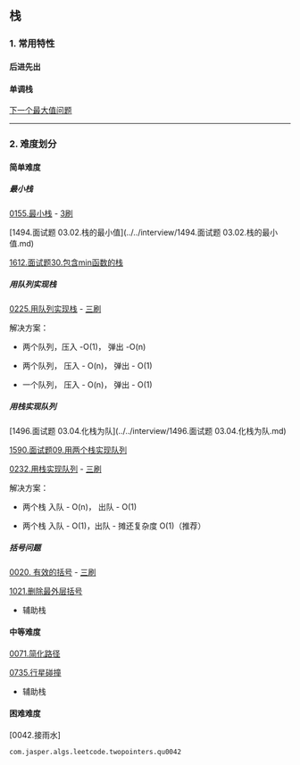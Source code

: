 ## 栈


### 1. 常用特性

#### 后进先出


#### 单调栈

[下一个最大值问题](下一个最大值问题.md)


****

### 2. 难度划分

#### 简单难度

##### 最小栈

[0155.最小栈](0155.最小栈.md) - [3刷](qu0155/solu/MinStack.java)

[1494.面试题 03.02.栈的最小值](../../interview/1494.面试题 03.02.栈的最小值.md)

[1612.面试题30.包含min函数的栈](../../sword2offer/1612.面试题30.包含min函数的栈.md)



##### 用队列实现栈

[0225.用队列实现栈](0225.用队列实现栈.md) - [三刷](qu0225/solu/MyStack.java)

解决方案：

* 两个队列，压入 -O(1)， 弹出 -O(n)

* 两个队列， 压入 - O(n)， 弹出 - O(1)

* 一个队列， 压入 - O(n)， 弹出 - O(1)

##### 用栈实现队列

[1496.面试题 03.04.化栈为队](../../interview/1496.面试题 03.04.化栈为队.md)

[1590.面试题09.用两个栈实现队列](../../interview/1590.面试题09.用两个栈实现队列.md)
  
[0232.用栈实现队列](0232.用栈实现队列.md) - [三刷](qu0232/solu/MyQueue.java)

解决方案：

* 两个栈  入队 - O(n)， 出队 - O(1)

* 两个栈  入队 - O(1)，出队 - 摊还复杂度 O(1)（推荐）


 
##### 括号问题

[0020. 有效的括号](0020.有效的括号.md) - [三刷](qu0020/solu/Solution.java)

[1021.删除最外层括号](1021.删除最外层括号.md)

* 辅助栈


#### 中等难度

[0071.简化路径](0071.简化路径.md)

[0735.行星碰撞](0735.行星碰撞.md)

* 辅助栈


#### 困难难度

[0042.接雨水]

`com.jasper.algs.leetcode.twopointers.qu0042`
